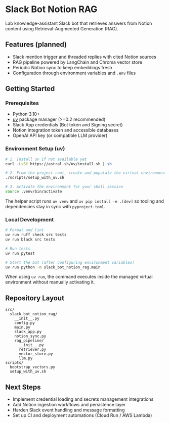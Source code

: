 # Slack Bot Notion RAG

Lab knowledge-assistant Slack bot that retrieves answers from Notion content using Retrieval-Augmented Generation (RAG).

## Features (planned)
- Slack mention trigger and threaded replies with cited Notion sources
- RAG pipeline powered by LangChain and Chroma vector store
- Periodic Notion sync to keep embeddings fresh
- Configuration through environment variables and `.env` files

## Getting Started

### Prerequisites
- Python 3.10+
- [uv](https://github.com/astral-sh/uv) package manager (>=0.2 recommended)
- Slack App credentials (Bot token and Signing secret)
- Notion integration token and accessible databases
- OpenAI API key (or compatible LLM provider)

### Environment Setup (uv)
```bash
# 1. Install uv if not available yet
curl -LsSf https://astral.sh/uv/install.sh | sh

# 2. From the project root, create and populate the virtual environment
./scripts/setup_with_uv.sh

# 3. Activate the environment for your shell session
source .venv/bin/activate
```

The helper script runs `uv venv` and `uv pip install -e .[dev]` so tooling and dependencies stay in sync with `pyproject.toml`.

### Local Development
```bash
# Format and lint
uv run ruff check src tests
uv run black src tests

# Run tests
uv run pytest

# Start the bot (after configuring environment variables)
uv run python -m slack_bot_notion_rag.main
```

When using `uv run`, the command executes inside the managed virtual environment without manually activating it.

## Repository Layout
```
src/
  slack_bot_notion_rag/
    __init__.py
    config.py
    main.py
    slack_app.py
    notion_sync.py
    rag_pipeline/
      __init__.py
      retriever.py
      vector_store.py
      llm.py
scripts/
  bootstrap_vectors.py
  setup_with_uv.sh
```

## Next Steps
- Implement credential loading and secrets management integrations
- Add Notion ingestion workflows and persistence layer
- Harden Slack event handling and message formatting
- Set up CI and deployment automations (Cloud Run / AWS Lambda)
